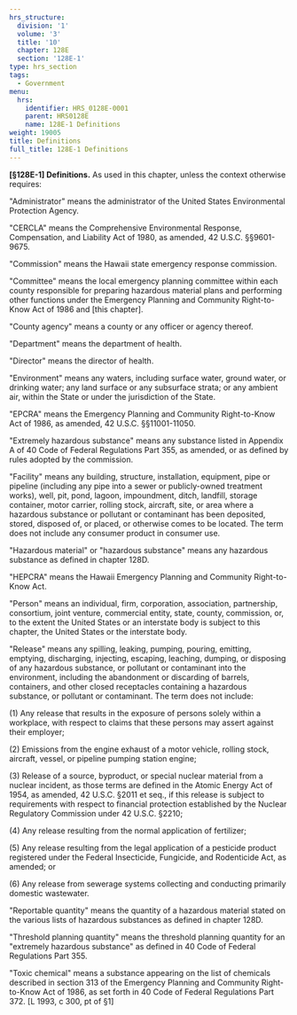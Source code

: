 ```yaml
---
hrs_structure:
  division: '1'
  volume: '3'
  title: '10'
  chapter: 128E
  section: '128E-1'
type: hrs_section
tags:
  - Government
menu:
  hrs:
    identifier: HRS_0128E-0001
    parent: HRS0128E
    name: 128E-1 Definitions
weight: 19005
title: Definitions
full_title: 128E-1 Definitions
---
```

**[§128E-1] Definitions.** As used in this chapter, unless the context otherwise requires:

"Administrator" means the administrator of the United States Environmental Protection Agency.

"CERCLA" means the Comprehensive Environmental Response, Compensation, and Liability Act of 1980, as amended, 42 U.S.C. §§9601-9675.

"Commission" means the Hawaii state emergency response commission.

"Committee" means the local emergency planning committee within each county responsible for preparing hazardous material plans and performing other functions under the Emergency Planning and Community Right-to-Know Act of 1986 and [this chapter].

"County agency" means a county or any officer or agency thereof.

"Department" means the department of health.

"Director" means the director of health.

"Environment" means any waters, including surface water, ground water, or drinking water; any land surface or any subsurface strata; or any ambient air, within the State or under the jurisdiction of the State.

"EPCRA" means the Emergency Planning and Community Right-to-Know Act of 1986, as amended, 42 U.S.C. §§11001-11050.

"Extremely hazardous substance" means any substance listed in Appendix A of 40 Code of Federal Regulations Part 355, as amended, or as defined by rules adopted by the commission.

"Facility" means any building, structure, installation, equipment, pipe or pipeline (including any pipe into a sewer or publicly-owned treatment works), well, pit, pond, lagoon, impoundment, ditch, landfill, storage container, motor carrier, rolling stock, aircraft, site, or area where a hazardous substance or pollutant or contaminant has been deposited, stored, disposed of, or placed, or otherwise comes to be located. The term does not include any consumer product in consumer use.

"Hazardous material" or "hazardous substance" means any hazardous substance as defined in chapter 128D.

"HEPCRA" means the Hawaii Emergency Planning and Community Right-to-Know Act.

"Person" means an individual, firm, corporation, association, partnership, consortium, joint venture, commercial entity, state, county, commission, or, to the extent the United States or an interstate body is subject to this chapter, the United States or the interstate body.

"Release" means any spilling, leaking, pumping, pouring, emitting, emptying, discharging, injecting, escaping, leaching, dumping, or disposing of any hazardous substance, or pollutant or contaminant into the environment, including the abandonment or discarding of barrels, containers, and other closed receptacles containing a hazardous substance, or pollutant or contaminant. The term does not include:

(1) Any release that results in the exposure of persons solely within a workplace, with respect to claims that these persons may assert against their employer;

(2) Emissions from the engine exhaust of a motor vehicle, rolling stock, aircraft, vessel, or pipeline pumping station engine;

(3) Release of a source, byproduct, or special nuclear material from a nuclear incident, as those terms are defined in the Atomic Energy Act of 1954, as amended, 42 U.S.C. §2011 et seq., if this release is subject to requirements with respect to financial protection established by the Nuclear Regulatory Commission under 42 U.S.C. §2210;

(4) Any release resulting from the normal application of fertilizer;

(5) Any release resulting from the legal application of a pesticide product registered under the Federal Insecticide, Fungicide, and Rodenticide Act, as amended; or

(6) Any release from sewerage systems collecting and conducting primarily domestic wastewater.

"Reportable quantity" means the quantity of a hazardous material stated on the various lists of hazardous substances as defined in chapter 128D.

"Threshold planning quantity" means the threshold planning quantity for an "extremely hazardous substance" as defined in 40 Code of Federal Regulations Part 355.

"Toxic chemical" means a substance appearing on the list of chemicals described in section 313 of the Emergency Planning and Community Right-to-Know Act of 1986, as set forth in 40 Code of Federal Regulations Part 372. [L 1993, c 300, pt of §1]